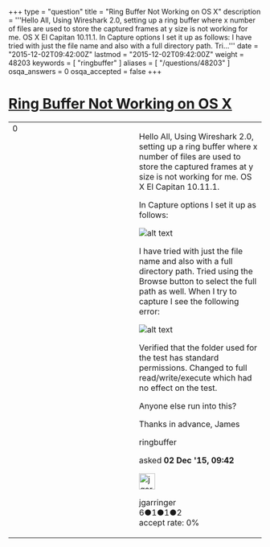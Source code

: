 +++
type = "question"
title = "Ring Buffer Not Working on OS X"
description = '''Hello All,  Using Wireshark 2.0, setting up a ring buffer where x number of files are used to store the captured frames at y size is not working for me. OS X El Capitan 10.11.1.  In Capture options I set it up as follows:  I have tried with just the file name and also with a full directory path. Tri...'''
date = "2015-12-02T09:42:00Z"
lastmod = "2015-12-02T09:42:00Z"
weight = 48203
keywords = [ "ringbuffer" ]
aliases = [ "/questions/48203" ]
osqa_answers = 0
osqa_accepted = false
+++

<div class="headNormal">

# [Ring Buffer Not Working on OS X](/questions/48203/ring-buffer-not-working-on-os-x)

</div>

<div id="main-body">

<div id="askform">

<table id="question-table" style="width:100%;"><colgroup><col style="width: 50%" /><col style="width: 50%" /></colgroup><tbody><tr class="odd"><td style="width: 30px; vertical-align: top"><div class="vote-buttons"><div id="post-48203-score" class="post-score" title="current number of votes">0</div><div id="favorite-count" class="favorite-count"></div></div></td><td><div id="item-right"><div class="question-body"><p>Hello All, Using Wireshark 2.0, setting up a ring buffer where x number of files are used to store the captured frames at y size is not working for me. OS X El Capitan 10.11.1.<br />
</p><p>In Capture options I set it up as follows:</p><p><img src="https://osqa-ask.wireshark.org/upfiles/Screen_Shot_2015-12-02_at_12.33.58_PM.png" alt="alt text" /></p><p>I have tried with just the file name and also with a full directory path. Tried using the Browse button to select the full path as well. When I try to capture I see the following error:</p><p><img src="https://osqa-ask.wireshark.org/upfiles/Screen_Shot_2015-12-02_at_12.34.11_PM.png" alt="alt text" /></p><p>Verified that the folder used for the test has standard permissions. Changed to full read/write/execute which had no effect on the test.</p><p>Anyone else run into this?</p><p>Thanks in advance, James</p></div><div id="question-tags" class="tags-container tags">ringbuffer</div><div id="question-controls" class="post-controls"></div><div class="post-update-info-container"><div class="post-update-info post-update-info-user"><p>asked <strong>02 Dec '15, 09:42</strong></p><img src="https://secure.gravatar.com/avatar/829b13ed2b6262f99bb759b3b9c9386d?s=32&amp;d=identicon&amp;r=g" class="gravatar" width="32" height="32" alt="jgarringer&#39;s gravatar image" /><p>jgarringer<br />
<span class="score" title="6 reputation points">6</span><span title="1 badges"><span class="badge1">●</span><span class="badgecount">1</span></span><span title="1 badges"><span class="silver">●</span><span class="badgecount">1</span></span><span title="2 badges"><span class="bronze">●</span><span class="badgecount">2</span></span><br />
<span class="accept_rate" title="Rate of the user&#39;s accepted answers">accept rate:</span> <span title="jgarringer has no accepted answers">0%</span> </br></p></img></div></div><div id="comments-container-48203" class="comments-container"></div><div id="comment-tools-48203" class="comment-tools"></div><div class="clear"></div><div id="comment-48203-form-container" class="comment-form-container"></div><div class="clear"></div></div></td></tr></tbody></table>

</div>

</div>

